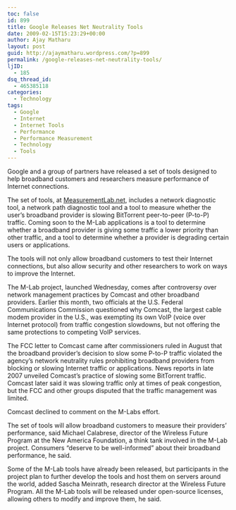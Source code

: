 ```yaml
---
toc: false
id: 899
title: Google Releases Net Neutrality Tools
date: 2009-02-15T15:23:29+00:00
author: Ajay Matharu
layout: post
guid: http://ajaymatharu.wordpress.com/?p=899
permalink: /google-releases-net-neutrality-tools/
ljID:
  - 185
dsq_thread_id:
  - 465385118
categories:
  - Technology
tags:
  - Google
  - Internet
  - Internet Tools
  - Performance
  - Performance Measurement
  - Technology
  - Tools
---
```

Google and a group of partners have released a set of tools designed to help broadband customers and researchers measure performance of Internet connections.

The set of tools, at <a href="http://measurementlab.net/" target="_blank">MeasurementLab.net</a>, includes a network diagnostic tool, a network path diagnostic tool and a tool to measure whether the user&#8217;s broadband provider is slowing BitTorrent peer-to-peer (P-to-P) traffic. Coming soon to the M-Lab applications is a tool to determine whether a broadband provider is giving some traffic a lower priority than other traffic, and a tool to determine whether a provider is degrading certain users or applications.

The tools will not only allow broadband customers to test their Internet connections, but also allow security and other researchers to work on ways to improve the Internet.

The M-Lab project, launched Wednesday, comes after controversy over network management practices by Comcast and other broadband providers. Earlier this month, two officials at the U.S. Federal Communications Commission questioned why Comcast, the largest cable modem provider in the U.S., was exempting its own VoIP (voice over Internet protocol) from traffic congestion slowdowns, but not offering the same protections to competing VoIP services.

The FCC letter to Comcast came after commissioners ruled in August that the broadband provider&#8217;s decision to slow some P-to-P traffic violated the agency&#8217;s network neutrality rules prohibiting broadband providers from blocking or slowing Internet traffic or applications. News reports in late 2007 unveiled Comcast&#8217;s practice of slowing some BitTorrent traffic. Comcast later said it was slowing traffic only at times of peak congestion, but the FCC and other groups disputed that the traffic management was limited.

Comcast declined to comment on the M-Labs effort.

The set of tools will allow broadband customers to measure their providers&#8217; performance, said Michael Calabrese, director of the Wireless Future Program at the New America Foundation, a think tank involved in the M-Lab project. Consumers &#8220;deserve to be well-informed&#8221; about their broadband performance, he said.

Some of the M-Lab tools have already been released, but participants in the project plan to further develop the tools and host them on servers around the world, added Sascha Meinrath, research director at the Wireless Future Program. All the M-Lab tools will be released under open-source licenses, allowing others to modify and improve them, he said.
